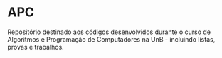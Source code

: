 # APC
Repositório destinado aos códigos desenvolvidos durante o curso de Algoritmos e Programação de Computadores na UnB - incluindo listas, provas e trabalhos.
